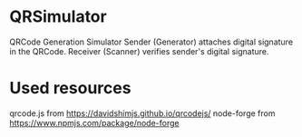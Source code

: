# QRSimulator

QRCode Generation Simulator
Sender (Generator) attaches digital signature in the QRCode.
Receiver (Scanner) verifies sender's digital signature.

# Used resources

qrcode.js from https://davidshimjs.github.io/qrcodejs/
node-forge from https://www.npmjs.com/package/node-forge
